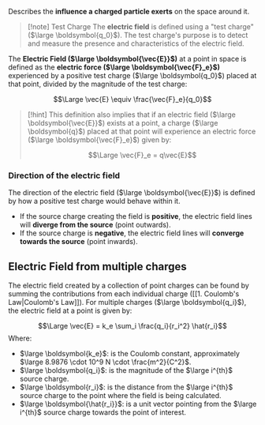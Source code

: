 Describes the **influence a charged particle exerts** on the space around it.

> [!note] Test Charge
The **electric field** is defined using a "test charge" ($\large \boldsymbol{q_0}$). The test charge's purpose is to detect and measure the presence and characteristics of the electric field.


The **Electric Field ($\large \boldsymbol{\vec{E}}$)** at a point in space is defined as the **electric force ($\large \boldsymbol{\vec{F}_e}$)** experienced by a positive test charge ($\large \boldsymbol{q_0}$) placed at that point, divided by the magnitude of the test charge:

$$\Large \vec{E} \equiv \frac{\vec{F}_e}{q_0}$$

> [!hint]
> This definition also implies that if an electric field ($\large \boldsymbol{\vec{E}}$) exists at a point, a charge ($\large \boldsymbol{q}$) placed at that point will experience an electric force ($\large \boldsymbol{\vec{F}_e}$) given by:
> 
> $$\Large \vec{F}_e = q\vec{E}$$
> 


### Direction of the electric field

The direction of the electric field ($\large \boldsymbol{\vec{E}}$) is defined by how a positive test charge would behave within it.

- If the source charge creating the field is **positive**, the electric field lines will **diverge from the source** (point outwards).
- If the source charge is **negative**, the electric field lines will **converge towards the source** (point inwards).

## Electric Field from multiple charges

The electric field created by a collection of point charges can be found by summing the contributions from each individual charge ([[1. Coulomb's Law|Coulomb's Law]]). 
For multiple charges ($\large \boldsymbol{q_i}$), the electric field at a point is given by:

$$\Large \vec{E} = k_e \sum_i \frac{q_i}{r_i^2} \hat{r_i}$$
Where:

- $\large \boldsymbol{k_e}$: is the Coulomb constant, approximately $\large 8.9876 \cdot 10^9 N \cdot \frac{m^2}{C^2}$.
- $\large \boldsymbol{q_i}$: is the magnitude of the $\large i^{th}$ source charge.
- $\large \boldsymbol{r_i}$: is the distance from the $\large i^{th}$ source charge to the point where the field is being calculated.
- $\large \boldsymbol{\hat{r_i}}$: is a unit vector pointing from the $\large i^{th}$ source charge towards the point of interest.